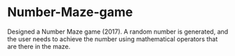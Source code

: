 # Number-Maze-game
Designed a Number Maze game (2017). A random number is generated, and the user needs to achieve the number using mathematical operators that are there in the maze. 

